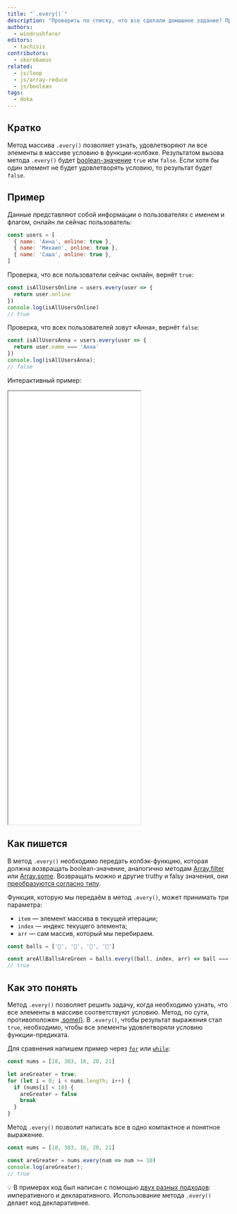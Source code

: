 ```yaml
---
title: "`.every()`"
description: "Проверить по списку, что все сделали домашнее задание? Проще простого с массивами и методом `every`."
authors:
  - windrushfarer
editors:
  - tachisis
contributors:
  - skorobaeus
related:
  - js/loop
  - js/array-reduce
  - js/boolean
tags:
  - doka
---
```


## Кратко

Метод массива `.every()` позволяет узнать, удовлетворяют ли все элементы в массиве условию в функции-колбэке. Результатом вызова метода `.every()` будет [boolean-значение](/js/boolean/) `true` или `false`. Если хотя бы один элемент не будет удовлетворять условию, то результат будет `false`.

## Пример

Данные представляют собой информации о пользователях с именем и флагом, онлайн ли сейчас пользователь:

```js
const users = [
  { name: 'Анна', online: true },
  { name: 'Михаил', online: true },
  { name: 'Саша', online: true },
]
```

Проверка, что все пользователи сейчас онлайн, вернёт `true`:

```js
const isAllUsersOnline = users.every(user => {
  return user.online
})
console.log(isAllUsersOnline)
// true
```

Проверка, что всех пользователей зовут «Анна», вернёт `false`:

```js
const isAllUsersAnna = users.every(user => {
  return user.name === 'Анна'
})
console.log(isAllUsersAnna);
// false
```

Интерактивный пример:

<iframe title="Используем every для проверки массива — Array.every — Дока" src="demos/index/" height="980"></iframe>

## Как пишется

В метод `.every()` необходимо передать колбэк-функцию, которая должна возвращать boolean-значение, аналогично методам [Array.filter](/js/array-filter/) или [Array.some](/js/array-some/). Возвращать можно и другие truthy и falsy значения, они [преобразуются согласно типу](/js/typecasting/).

Функция, которую мы передаём в метод `.every()`, может принимать три параметра:

- `item` — элемент массива в текущей итерации;
- `index` — индекс текущего элемента;
- `arr` — сам массив, который мы перебираем.

```js
const balls = ['🎾', '🎾', '🎾', '🎾']

const areAllBallsAreGreen = balls.every((ball, index, arr) => ball === '🎾')
// true
```

## Как это понять

Метод `.every()` позволяет решить задачу, когда необходимо узнать, что все элементы в массиве соответствуют условию. Метод, по сути, противоположен [.some()](/js/array-some/). В `.every()`, чтобы результат выражения стал `true`, необходимо, чтобы все элементы удовлетворяли условию функции-предиката.

Для сравнения напишем пример через [`for`](/js/for/) или [`while`](/js/while/):

```js
const nums = [10, 303, 16, 20, 21]

let areGreater = true;
for (let i = 0; i < nums.length; i++) {
  if (nums[i] < 10) {
    areGreater = false
    break
  }
}
```

Метод `.every()` позволит написать все в одно компактное и понятное выражение.

```js
const nums = [10, 303, 16, 20, 21]

const areGreater = nums.every(num => num >= 10)
console.log(areGreater);
// true
```

<aside>

💡 В примерах код был написан с помощью [двух разных подходов](/js/programming-paradigms/): императивного и декларативного. Использование метода `.every()` делает код декларативнее.

</aside>

